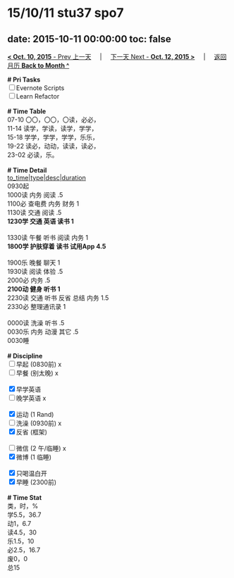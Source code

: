# 15/10/11 stu37 spo7

date: 2015-10-11 00:00:00
toc: false
---
[**< Oct. 10, 2015** - Prev 上一天](/lifelogs/2015/10/d10.html) &nbsp; &nbsp; | &nbsp; &nbsp; [下一天 Next - **Oct. 12, 2015 >**](/lifelogs/2015/10/d12.html) &nbsp; &nbsp; |  &nbsp; &nbsp; [返回月历 **Back to Month ^**](/lifelogs/2015/10/index.html)
<br/><div><strong># Pri Tasks</strong></div><div><input type="checkbox"/>Evernote Scripts<br/></div><div><input type="checkbox"/>Learn Refactor</div><div><br/></div><div><b># Time Table</b></div><div>07-10 〇〇，〇〇，〇读，必必，</div><div>11-14 读学，学读，读学，学学，</div><div>15-18 学学，学学，学学，乐乐，</div><div>19-22 读必，动动，读读，读必，</div><div>23-02 必读，乐。</div><div><br/></div><div><b># Time Detail</b></div><div><u>to_time|type|desc|duration</u></div><div>0930起</div><div>1000读 内务 阅读 .5</div><div>1100必 查电费 内务 财务 1</div><div>1130读 交通 阅读 .5</div><div><b>1230学 交通 英语 读书 1</b></div><div><br clear="none"/></div><div>1330读 午餐 听书 阅读 内务 1</div><div><strong>1800学 护肤穿着 读书 试用App 4.5</strong></div><div><strong><br/></strong></div><div>1900乐 晚餐 聊天 1</div><div>1930读 阅读 体验 .5</div><div>2000必 内务 .5</div><div><b>2100动 健身 听书 1</b></div><div>2230读 交通 听书 反省 总结 内务 1.5</div><div>2330必 整理通讯录 1</div><div><br/></div><div>0000读 洗澡 听书 .5</div><div>0030乐 内务 动漫 其它 .5</div><div>0030睡</div><div><br/></div><div><b># Discipline</b></div><div><input type="checkbox"/>早起 (0830前) x</div><div><input type="checkbox"/>早餐 (别太晚) x</div><div><br/></div><div><input checked="true" type="checkbox"/>早学英语 </div><div><input type="checkbox"/>晚学英语 x</div><div><br/></div><div><input checked="true" type="checkbox"/>运动 (1 Rand) </div><div><input type="checkbox"/>洗澡 (0930前) x</div><div><input checked="true" type="checkbox"/>反省 (框架) </div><div><br/></div><div><input type="checkbox"/>微信 (2 午/临睡) x</div><div><input checked="true" type="checkbox"/>微博 (1 临睡) </div><div><br/></div><div><input checked="true" type="checkbox"/>只喝温白开 </div><div><input checked="true" type="checkbox"/>早睡 (2300前) </div><div><br/></div><div><b># Time Stat</b></div><div>类，时，%</div><div>学5.5，36.7</div><div>动1，6.7</div><div>读4.5，30</div><div>乐1.5，10</div><div>必2.5，16.7</div><div>废0，0</div><div>总15</div><div><br/></div><div><br/></div>
